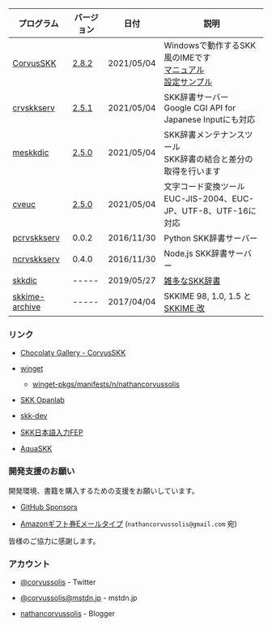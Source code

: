 
| プログラム | バージョン | 日付 | 説明 |
|---|---|---|---|
| [CorvusSKK](https://github.com/nathancorvussolis/corvusskk) | [2.8.2](https://github.com/nathancorvussolis/corvusskk/releases/tag/2.8.2) | 2021/05/04 | Windowsで動作するSKK風のIMEです<br>[マニュアル](https://github.com/nathancorvussolis/corvusskk/blob/2.8.2/README.md)<br>[設定サンプル](https://github.com/nathancorvussolis/corvusskk/tree/2.8.2/installer/config-sample) |
| [crvskkserv](https://github.com/nathancorvussolis/crvskkserv) | [2.5.1](https://github.com/nathancorvussolis/crvskkserv/releases/tag/2.5.1) | 2021/05/04 | SKK辞書サーバー<br>Google CGI API for Japanese Inputにも対応 |
| [meskkdic](https://github.com/nathancorvussolis/meskkdic) | [2.5.0](https://github.com/nathancorvussolis/meskkdic/releases/tag/2.5.0) | 2021/05/04 | SKK辞書メンテナンスツール<br>SKK辞書の結合と差分の取得を行います |
| [cveuc](https://github.com/nathancorvussolis/cveuc) | [2.5.0](https://github.com/nathancorvussolis/cveuc/releases/tag/2.5.0) | 2021/05/04 | 文字コード変換ツール<br>EUC-JIS-2004、EUC-JP、UTF-8、UTF-16に対応 |
| [pcrvskkserv](https://github.com/nathancorvussolis/pcrvskkserv) | 0.0.2 | 2016/11/30 | Python SKK辞書サーバー |
| [ncrvskkserv](https://github.com/nathancorvussolis/ncrvskkserv) | 0.4.0 | 2016/11/30 | Node.js SKK辞書サーバー |
| [skkdic](https://github.com/nathancorvussolis/skkdic) | ----- | 2019/05/27 | [雑多なSKK辞書](https://nathancorvussolis.github.io/skkdic/) |
| [skkime-archive](https://github.com/nathancorvussolis/skkime-archive) | ----- | 2017/04/04 | SKKIME 98, 1.0, 1.5 と [SKKIME 改](http://coexe.web.fc2.com/legacy.html#skkime) |


### リンク

* [Chocolaty Gallery - CorvusSKK](https://chocolatey.org/packages/corvusskk)

* [winget](https://docs.microsoft.com/ja-jp/windows/package-manager/winget/)
  * [winget-pkgs/manifests/n/nathancorvussolis](https://github.com/microsoft/winget-pkgs/tree/master/manifests/n/nathancorvussolis)
 
* [SKK Opanlab](http://openlab.ring.gr.jp/skk/index-j.html)

* [skk-dev](https://github.com/skk-dev)

* [SKK日本語入力FEP](http://coexe.web.fc2.com/programs.html#skkfep)

* [AquaSKK](https://github.com/codefirst/aquaskk)


### 開発支援のお願い

開発環境、書籍を購入するための支援をお願いしています。

* [GitHub Sponsors](https://github.com/sponsors/nathancorvussolis)

* [Amazonギフト券Eメールタイプ](https://www.amazon.co.jp/gp/product/B004N3APGO/) (``nathancorvussolis@gmail.com`` 宛)

皆様のご協力に感謝します。


### アカウント

* [@corvussolis](https://twitter.com/corvussolis) - Twitter

* [@corvussolis@mstdn.jp](https://mstdn.jp/@corvussolis) - mstdn.jp

* [nathancorvussolis](https://nathancorvussolis.blogspot.com/) - Blogger
